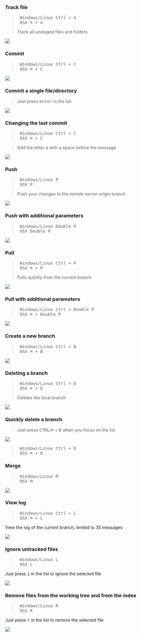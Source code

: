 ### Track file

> <pre>
>  Windows/Linux <kbd>Ctrl</kbd> + <kbd>A</kbd>
>  OSX <kbd>⌘</kbd> + <kbd>A</kbd>
> </pre>
>
> Track all unstaged files and folders

![](https://res.cloudinary.com/dmtrk3yns/image/upload/q_auto/v1541937298/tygit_cheat_sheet/v3.0.0/ezgif-6-9633fe82bc13.gif)

### Commit

> <pre>
>  Windows/Linux <kbd>Ctrl</kbd> + <kbd>C</kbd>
>  OSX <kbd>⌘</kbd> + <kbd>C</kbd>
> </pre>

![](https://res.cloudinary.com/dmtrk3yns/image/upload/q_auto/v1541936583/tygit_cheat_sheet/v3.0.0/ezgif-6-bd5171d4695f.gif)

### Commit a single file/directory

> Just press <kbd>enter</kbd> in the list

![](https://res.cloudinary.com/dmtrk3yns/image/upload/q_auto/v1541936614/tygit_cheat_sheet/v3.0.0/ezgif-6-7c0ed516eb6b.gif)

### Changing the last commit

> <pre>
>  Windows/Linux <kbd>Ctrl</kbd> + <kbd>C</kbd>
>  OSX <kbd>⌘</kbd> + <kbd>C</kbd>
> </pre>

> Add the letter a with a space before the message

![](https://res.cloudinary.com/dmtrk3yns/image/upload/q_auto/v1541936550/tygit_cheat_sheet/v3.0.0/ezgif-6-37f84b26f16c.gif)

### Push

> <pre>
>  Windows/Linux <kbd>P</kbd>
>  OSX <kbd>P</kbd>
> </pre>
>
> Push your changes to the remote server origin branch

![](https://res.cloudinary.com/dmtrk3yns/image/upload/q_auto/v1541937089/tygit_cheat_sheet/v3.0.0/ezgif-6-44d40f3f19f1.gif)

### Push with additional parameters

> <pre>
>  Windows/Linux Double <kbd>P</kbd>
>  OSX Double <kbd>P</kbd>
> </pre>

![](https://res.cloudinary.com/dmtrk3yns/image/upload/q_auto/v1541937275/tygit_cheat_sheet/v3.0.0/ezgif-6-60a6f36c8677.gif)

### Pull

> <pre>
>  Windows/Linux <kbd>Ctrl</kbd> + <kbd>P</kbd>
>  OSX <kbd>⌘</kbd> + <kbd>P</kbd>
> </pre>
>
> Pulls quickly from the current branch

![](https://res.cloudinary.com/dmtrk3yns/image/upload/q_auto/v1541936829/tygit_cheat_sheet/v3.0.0/ezgif-6-6be84b09e199.gif)

### Pull with additional parameters

> <pre>
>  Windows/Linux <kbd>Ctrl</kbd> + Double <kbd>P</kbd>
>  OSX <kbd>⌘</kbd> + Double <kbd>P</kbd>
> </pre>

![](https://res.cloudinary.com/dmtrk3yns/image/upload/q_auto/v1541936858/tygit_cheat_sheet/v3.0.0/ezgif-6-6b57f2e9694d.gif)

### Create a new branch

> <pre>
>  Windows/Linux <kbd>Ctrl</kbd> + <kbd>B</kbd>
>  OSX <kbd>⌘</kbd> + <kbd>B</kbd>
> </pre>

![](https://res.cloudinary.com/dmtrk3yns/image/upload/q_auto/v1541936790/tygit_cheat_sheet/v3.0.0/ezgif-6-a37c2ff0f27d.gif)

### Deleting a branch

> <pre>
>  Windows/Linux <kbd>Ctrl</kbd> + <kbd>D</kbd>
>  OSX <kbd>⌘</kbd> + <kbd>D</kbd>
> </pre>
>
> Deletes the local branch

![](https://res.cloudinary.com/dmtrk3yns/image/upload/q_auto/v1541936701/tygit_cheat_sheet/v3.0.0/ezgif-6-4702a404697b.gif)

### Quickly delete a branch

> Just press <kbd>CTRL</kbd>/<kbd>⌘</kbd> + <kbd>D</kbd> when you focus on the list

![](https://res.cloudinary.com/dmtrk3yns/image/upload/q_auto/v1541936726/tygit_cheat_sheet/v3.0.0/ezgif-6-eaa83755b45b.gif)

> <pre>
>  Windows/Linux <kbd>Ctrl</kbd> + <kbd>D</kbd>
>  OSX <kbd>⌘</kbd> + <kbd>D</kbd>
> </pre>

### Merge

> <pre>
>  Windows/Linux <kbd>M</kbd>
>  OSX <kbd>M</kbd>
> </pre>

![](https://res.cloudinary.com/dmtrk3yns/image/upload/q_auto/v1541936766/tygit_cheat_sheet/v3.0.0/ezgif-6-5192252837ae.gif)

### View log

> <pre>
>  Windows/Linux <kbd>Ctrl</kbd> + <kbd>L</kbd>
>  OSX <kbd>⌘</kbd> + <kbd>L</kbd>
> </pre>

View the log of the current branch, limited to 35 messages

![](https://res.cloudinary.com/dmtrk3yns/image/upload/q_auto/v1541936746/tygit_cheat_sheet/v3.0.0/ezgif-6-0dffa2b417dd.gif)

### Ignore untracked files

> <pre>
>  Windows/Linux <kbd>L</kbd>
>  OSX <kbd>L</kbd>
> </pre>

Just press <kbd>i</kbd> in the list to ignore the selected file

![](https://res.cloudinary.com/dmtrk3yns/image/upload/q_auto/v1541937454/tygit_cheat_sheet/v3.0.0/ezgif-6-071d6d680154.gif)

### Remove files from the working tree and from the index

> <pre>
>  Windows/Linux <kbd>R</kbd>
>  OSX <kbd>R</kbd>
> </pre>

Just press <kbd>r</kbd> in the list to remove the selected file

![](https://res.cloudinary.com/dmtrk3yns/image/upload/q_auto/v1541937687/tygit_cheat_sheet/v3.0.0/ezgif-6-a3b6084e4e31.gif)
